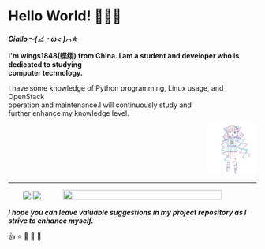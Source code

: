 # Hello World! :tada::tada::tada:

***Ciallo～(∠・ω< )⌒☆***

**I'm wings1848(蝶䌻) from China. I am a student and developer who is dedicated to studying   
computer technology.**


I have some knowledge of Python programming, Linux usage, and OpenStack   
operation and maintenance.I will continuously study and   
further enhance my knowledge level.

<p align="right">
  <img src=".\images\ctj.gif" style="max-height: 100%; width: 20%; height: 20%;">
  <br >
</p>

---

<p align="center">
  <img src="https://github-readme-stats.vercel.app/api?username=wings1848&show_icons=true&theme=prussian" style="height: 120px; max-width: 33%;">
  <img src="https://github-readme-stats.vercel.app/api/top-langs/?username=wings1848&theme=prussian&layout=compact" style="height: 120px; max-width: 46%;">
  <img src="https://github-readme-activity-graph.vercel.app/graph?username=wings1848&theme=react-dark" style="width: 80%; height: 80%;">
  <br >
</p>

***I hope you can leave valuable suggestions in my project repository as I strive to enhance myself.***

:+1: :star: :pray: :pray: :pray:
